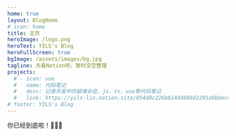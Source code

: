 ```yaml
---
home: true
layout: BlogHome
# icon: home
title: 主页
heroImage: /logo.png
heroText: YILS's Blog
heroFullScreen: true
bgImage: /assets/images/bg.jpg
tagline: 先看Notion吧，暂时没空整理
projects:
  # - icon: vue
  #   name: 代码笔记
  #   desc: 记录开发中的疑难杂症，js、ts、vue等代码笔记
  #   link: https://yils-lin.notion.site/054d9c226bb14d4088d2295a9bbec46e
# footer: YILS's Blog
---
```


你已经到底啦！🎉🎉🎉

